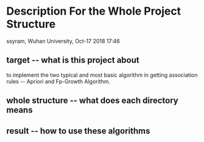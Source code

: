 # Description For the Whole Project Structure

ssyram, Wuhan University, Oct-17 2018 17:46

## target -- what is this project about

to implement the two typical and most basic algorithm in getting association rules -- Apriori and Fp-Growth Algorithm.

## whole structure -- what does each directory means



## result -- how to use these algorithms



